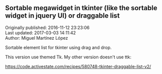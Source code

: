 ## Sortable megawidget in tkinter (like the sortable widget in jquery UI) or draggable list  
Originally published: 2016-11-12 23:23:06  
Last updated: 2017-03-03 14:11:42  
Author: Miguel Martínez López  
  
Sortable element list for tkinter using drag and drop.

This version use themed Tk. My other version doesn't use ttk:

https://code.activestate.com/recipes/580748-tkinter-draggable-list-v2/
